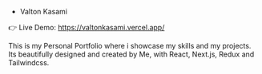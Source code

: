 - Valton Kasami

👉 Live Demo: https://valtonkasami.vercel.app/

This is my Personal Portfolio where i showcase my skills and my projects.
Its beautifully designed and created by Me, with React, Next.js, Redux and Tailwindcss.
